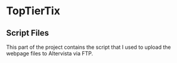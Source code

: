 # TopTierTix

## Script Files

This part of the project contains the script that I used to upload the webpage files to Altervista via FTP.
